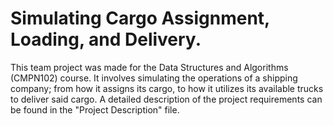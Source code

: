 # Simulating Cargo Assignment, Loading, and Delivery.

This team project was made for the Data Structures and Algorithms (CMPN102) course. It involves simulating the operations of a shipping company; from how it assigns its cargo, to how it utilizes its available trucks to deliver said cargo. A detailed description of the project requirements can be found in the "Project Description" file.
